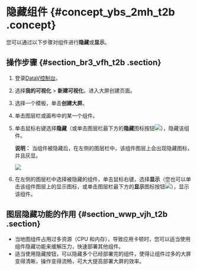 # 隐藏组件 {#concept_ybs_2mh_t2b .concept}

您可以通过以下步骤对组件进行**隐藏**或**显示**。

## 操作步骤 {#section_br3_vfh_t2b .section}

1.  登录[DataV控制台](https://datav.alibabacloud.com/)。
2.  选择**我的可视化** \> **新建可视化**，进入大屏创建页面。
3.  选择一个模板，单击**创建大屏**。
4.  单击图层栏或画布中的某一个组件。
5.  单击鼠标右键选择**隐藏**（或单击图层栏最下方的**隐藏**图标按钮![](http://static-aliyun-doc.oss-cn-hangzhou.aliyuncs.com/assets/img/17379/15583459139226_zh-CN.png)），隐藏该组件。

    **说明：** 当组件被隐藏后，在左侧的图层栏中，该组件图层上会出现隐藏图标，并且灰显。

    ![](http://static-aliyun-doc.oss-cn-hangzhou.aliyuncs.com/assets/img/17379/155834591311188_zh-CN.png)

6.  在左侧的图层栏中选择被隐藏的组件，单击鼠标右键，选择**显示**（您也可以单击该组件图层上的显示图标，或单击图层栏最下方的**显示**图标按钮![](http://static-aliyun-doc.oss-cn-hangzhou.aliyuncs.com/assets/img/17379/15583459139226_zh-CN.png)），显示该组件。

## 图层隐藏功能的作用 {#section_wwp_vjh_t2b .section}

-   当地图组件占用过多资源（CPU 和内存），导致应用卡顿时，您可以适当使用组件隐藏功能来缓解压力，快速部署其他组件。
-   适当使用隐藏按钮，可以隐藏多个已经部署完的组件，使得让组件过多的大屏变得清晰，操作变得流畅，可大大提高部署大屏的效率。

